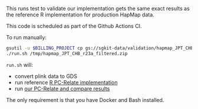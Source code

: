 This runs test to validate our implementation gets the same
exact results as the reference R implementation for production
HapMap data.

This code is scheduled as part of the Github Actions CI.

To run manually:

```bash
gsutil -u $BILLING_PROJECT cp gs://sgkit-data/validation/hapmap_JPT_CHB_r23a_filtered.zip /tmp/
./run.sh /tmp/hapmap_JPT_CHB_r23a_filtered.zip
```

`run.sh` will:
 * convert plink data to GDS
 * run reference [R PC-Relate implementation](pc_relate.R)  
 * run [our PC-Relate and compare results](validate_pc_relate.py)

The only requirement is that you have Docker and Bash installed.
